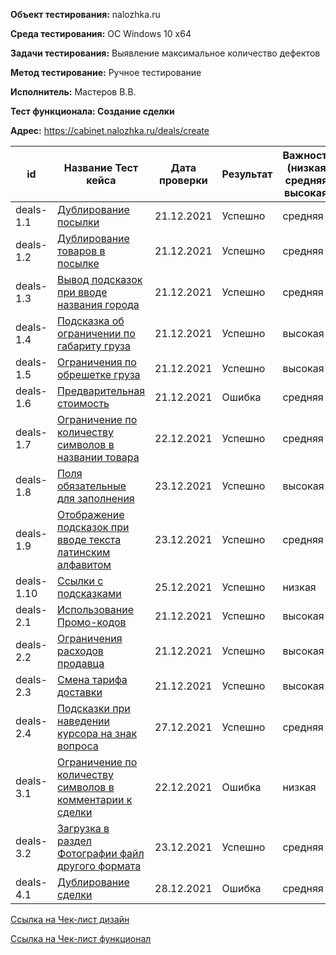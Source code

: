 **Объект тестирования:** nalozhka.ru

**Среда тестирования:** ОС Windows 10 x64

**Задачи тестирования:** Выявление максимальное количество дефектов

**Метод тестирование:** Ручное тестирование

**Исполнитель:** Мастеров В.В.

**Тест функционала: Создание сделки**

**Адрес:** https://cabinet.nalozhka.ru/deals/create

id | **Название Тест кейса** | **Дата проверки** | Результат | Важность (низкая, средняя, высокая)
--- | --- | --- | --- | ---
deals-1.1 | [Дублирование посылки](https://github.com/masteroff/Test-case-nalozhka/blob/main/case_create_a_deal%201-1.md) | 21.12.2021 | Успешно | средняя
deals-1.2 | [Дублирование товаров в посылке](https://github.com/masteroff/Test-case-nalozhka/blob/main/case_create_a_deal%201-2.md) | 21.12.2021 | Успешно | средняя
deals-1.3 | [Вывод подсказок при вводе названия города](https://github.com/masteroff/Test-case-nalozhka/blob/main/case_create_a_deal%201-3.md) |21.12.2021 | Успешно | средняя
deals-1.4 | [Подсказка об ограничении по габариту груза](https://github.com/masteroff/Test-case-nalozhka/blob/main/case_create_a_deal%201-4.md) |21.12.2021 | Успешно | высокая
deals-1.5 | [Ограничения по обрешетке груза](https://github.com/masteroff/Test-case-nalozhka/blob/main/case_create_a_deal%201-5.md) | 21.12.2021 | Успешно | высокая
deals-1.6 | [Предварительная стоимость](https://github.com/masteroff/Test-case-nalozhka/blob/main/case_create_a_deal%201-6.md)  |21.12.2021 |  Ошибка | средняя
deals-1.7 | [Ограничение по количеству символов в названии товара](https://github.com/masteroff/Test-case-nalozhka/blob/main/case_create_a_deal%201-7.md) | 22.12.2021 | Успешно | средняя
deals-1.8 | [Поля обязательные для заполнения](https://github.com/masteroff/Test-case-nalozhka/blob/main/case_create_a_deal%201-8.md) | 23.12.2021 | Успешно | высокая
deals-1.9 | [Отображение подсказок при вводе текста латинским алфавитом](https://github.com/masteroff/Test-case-nalozhka/blob/main/case_create_a_deal%201-9.md) | 23.12.2021 | Успешно | средняя
deals-1.10 | [Ссылки с подсказками](https://github.com/masteroff/Test-case-nalozhka/blob/main/case_create_a_deal%201-10.md) | 25.12.2021 | Успешно | низкая
deals-2.1 | [Использование Промо-кодов](https://github.com/masteroff/Test-case-nalozhka/blob/main/case_create_a_deal%202-1.md) | 21.12.2021 | Успешно | высокая
deals-2.2 | [Ограничения расходов продавца](https://github.com/masteroff/Test-case-nalozhka/blob/main/case_create_a_deal%202-2.md) | 21.12.2021 | Успешно | высокая
deals-2.3 | [Смена тарифа доставки](https://github.com/masteroff/Test-case-nalozhka/blob/main/case_create_a_deal%202-3.md) | 21.12.2021 | Успешно | высокая
deals-2.4 | [Подсказки при наведении курсора на знак вопроса](https://github.com/masteroff/Test-case-nalozhka/blob/main/case_create_a_deal%202-4.md) | 27.12.2021 | Успешно | средняя
deals-3.1 | [Ограничение по количеству символов в комментарии к сделки](https://github.com/masteroff/Test-case-nalozhka/blob/main/case_create_a_deal%203-1.md) | 22.12.2021 | Ошибка | низкая
deals-3.2 | [Загрузка в раздел Фотографии файл другого формата](https://github.com/masteroff/Test-case-nalozhka/blob/main/case_create_a_deal%203-2.md) | 23.12.2021 | Успешно | средняя
deals-4.1 | [Дублирование сделки](https://github.com/masteroff/Test-case-nalozhka/blob/main/case_create_a_deal%204-1.md) | 28.12.2021 | Ошибка | средняя

[Ссылка на Чек-лист дизайн](https://github.com/masteroff/Test-case-nalozhka/blob/main/checklist/checklist_design.md)

[Ссылка на Чек-лист функционал](https://github.com/masteroff/Test-case-nalozhka/blob/main/checklist/checklost_functional.md)